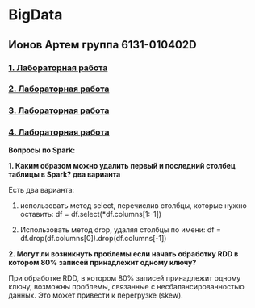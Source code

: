 # BigData

## Ионов Артем группа 6131-010402D

### [1. Лабораторная работа](https://github.com/sat4h/BigData/blob/7380e521c8fa54dd27f0a04f02de5cdb855d0114/LR1/BigDataIonovLR1.ipynb)

### [2. Лабораторная работа](https://github.com/sat4h/BigData/tree/7380e521c8fa54dd27f0a04f02de5cdb855d0114/LR2)

### [3. Лабораторная работа](https://github.com/sat4h/BigData/tree/e851b150374a6c558a3ab270f033f95807d36756/LR3)

### [4. Лабораторная работа](https://github.com/sat4h/BigData/tree/980b97ea7e2454cfc6757875033cd6b7c6351b05/LR4)

**Вопросы по Spark:**

**1. Каким образом можно удалить первый и последний столбец таблицы в Spark? два варианта**

Есть два варианта:
1. использовать метод select, перечислив столбцы, которые нужно оставить:
df = df.select(*df.columns[1:-1])

2. Использовать метод drop, удаляя столбцы по имени:
df = df.drop(df.columns[0]).drop(df.columns[-1])

**2. Могут ли возникнуть проблемы если начать обработку RDD в котором 80% записей принадлежит одному ключу?**

При обработке RDD, в котором 80% записей принадлежит одному ключу, возможны проблемы, связанные с несбалансированностью данных. Это может привести к перегрузке (skew).
